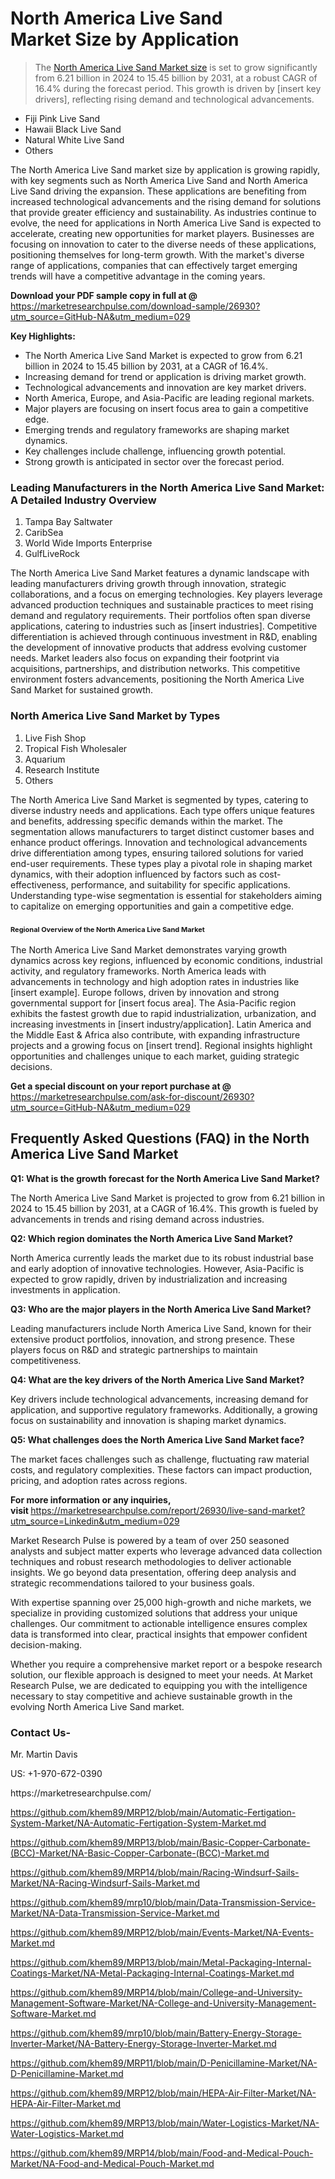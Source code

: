 <h1>North America Live Sand Market&nbsp;Size by Application</h1><blockquote><p>The <a href="https://marketresearchpulse.com/download-sample/26930?utm_source=GitHub-NA&amp;utm_medium=029">North America Live Sand Market size</a> is set to grow significantly from 6.21 billion in 2024 to 15.45 billion by 2031, at a robust CAGR of 16.4% during the forecast period. This growth is driven by [insert key drivers], reflecting rising demand and technological advancements.</p></blockquote><ul><li>Fiji Pink Live Sand<li> Hawaii Black Live Sand<li> Natural White Live Sand<li> Others</li></ul><p>The North America Live Sand market size by application is growing rapidly, with key segments such as North America Live Sand and North America Live Sand driving the expansion. These applications are benefiting from increased technological advancements and the rising demand for solutions that provide greater efficiency and sustainability. As industries continue to evolve, the need for applications in North America Live Sand is expected to accelerate, creating new opportunities for market players. Businesses are focusing on innovation to cater to the diverse needs of these applications, positioning themselves for long-term growth. With the market's diverse range of applications, companies that can effectively target emerging trends will have a competitive advantage in the coming years.</p><p><strong>Download your PDF sample copy in full at @ </strong><a href="https://marketresearchpulse.com/download-sample/26930?utm_source=GitHub-NA&amp;utm_medium=029">https://marketresearchpulse.com/download-sample/26930?utm_source=GitHub-NA&amp;utm_medium=029</a></p><p><strong>Key Highlights: </strong></p><ul><li>The North America Live Sand Market is expected to grow from 6.21 billion in 2024 to 15.45 billion by 2031, at a CAGR of 16.4%.</li><li>Increasing demand for trend or application is driving market growth.</li><li>Technological advancements and innovation are key market drivers.</li><li>North America, Europe, and Asia-Pacific are leading regional markets.</li><li>Major players are focusing on insert focus area to gain a competitive edge.</li><li>Emerging trends and regulatory frameworks are shaping market dynamics.</li><li>Key challenges include challenge, influencing growth potential.</li><li>Strong growth is anticipated in sector over the forecast period.</li></ul><h3>Leading Manufacturers in the North America Live Sand Market: A Detailed Industry Overview</h3><ol><li>Tampa Bay Saltwater</li><li>CaribSea</li><li>World Wide Imports Enterprise</li><li>GulfLiveRock</li></ol><div class="flex max-w-full flex-col flex-grow"><div class="min-h-8 text-message flex w-full flex-col items-end gap-2 whitespace-normal break-words [.text-message+&amp;]:mt-5" dir="auto" data-message-author-role="assistant" data-message-id="fd8432e4-4910-450d-b182-61b7bfb0a01f" data-message-model-slug="gpt-4o"><div class="flex w-full flex-col gap-1 empty:hidden first:pt-[3px]"><div class="markdown prose w-full break-words dark:prose-invert light"><p>The North America Live Sand Market features a dynamic landscape with leading manufacturers driving growth through innovation, strategic collaborations, and a focus on emerging technologies. Key players leverage advanced production techniques and sustainable practices to meet rising demand and regulatory requirements. Their portfolios often span diverse applications, catering to industries such as [insert industries]. Competitive differentiation is achieved through continuous investment in R&amp;D, enabling the development of innovative products that address evolving customer needs. Market leaders also focus on expanding their footprint via acquisitions, partnerships, and distribution networks. This competitive environment fosters advancements, positioning the North America Live Sand Market for sustained growth.</p></div></div></div></div><h3>North America Live Sand Market by Types</h3><ol><li>Live Fish Shop<li> Tropical Fish Wholesaler<li> Aquarium<li> Research Institute<li> Others</li></ol><div class="flex max-w-full flex-col flex-grow"><div class="min-h-8 text-message flex w-full flex-col items-end gap-2 whitespace-normal break-words [.text-message+&amp;]:mt-5" dir="auto" data-message-author-role="assistant" data-message-id="084470be-0bb7-4664-bddf-5156b4f41249" data-message-model-slug="gpt-4o-mini"><div class="flex w-full flex-col gap-1 empty:hidden first:pt-[3px]"><div class="markdown prose w-full break-words dark:prose-invert light"><p>The North America Live Sand Market is segmented by types, catering to diverse industry needs and applications. Each type offers unique features and benefits, addressing specific demands within the market. The segmentation allows manufacturers to target distinct customer bases and enhance product offerings. Innovation and technological advancements drive differentiation among types, ensuring tailored solutions for varied end-user requirements. These types play a pivotal role in shaping market dynamics, with their adoption influenced by factors such as cost-effectiveness, performance, and suitability for specific applications. Understanding type-wise segmentation is essential for stakeholders aiming to capitalize on emerging opportunities and gain a competitive edge.</p></div></div></div></div><h3><span style="font-size: 11px;">Regional Overview of the North America Live Sand Market</span></h3><div class="flex max-w-full flex-col flex-grow"><div class="min-h-8 text-message flex w-full flex-col items-end gap-2 whitespace-normal break-words [.text-message+&amp;]:mt-5" dir="auto" data-message-author-role="assistant" data-message-id="e9038762-ce64-4e30-91c9-9bd413514231" data-message-model-slug="gpt-4o-mini"><div class="flex w-full flex-col gap-1 empty:hidden first:pt-[3px]"><div class="markdown prose w-full break-words dark:prose-invert light"><p>The North America Live Sand Market demonstrates varying growth dynamics across key regions, influenced by economic conditions, industrial activity, and regulatory frameworks. North America leads with advancements in technology and high adoption rates in industries like [insert example]. Europe follows, driven by innovation and strong governmental support for [insert focus area]. The Asia-Pacific region exhibits the fastest growth due to rapid industrialization, urbanization, and increasing investments in [insert industry/application]. Latin America and the Middle East &amp; Africa also contribute, with expanding infrastructure projects and a growing focus on [insert trend]. Regional insights highlight opportunities and challenges unique to each market, guiding strategic decisions.</p></div></div></div></div><p><strong>Get a special discount on your report purchase at @ </strong><a href="https://marketresearchpulse.com/ask-for-discount/26930?utm_source=GitHub-NA&amp;utm_medium=029">https://marketresearchpulse.com/ask-for-discount/26930?utm_source=GitHub-NA&amp;utm_medium=029</a></p><h2>Frequently Asked Questions (FAQ) in the North America Live Sand Market</h2><p><strong>Q1: What is the growth forecast for the North America Live Sand Market?</strong></p><p>The North America Live Sand Market is projected to grow from 6.21 billion in 2024 to 15.45 billion by 2031, at a CAGR of 16.4%. This growth is fueled by advancements in trends and rising demand across industries.</p><p><strong>Q2: Which region dominates the North America Live Sand Market?</strong></p><p>North America currently leads the market due to its robust industrial base and early adoption of innovative technologies. However, Asia-Pacific is expected to grow rapidly, driven by industrialization and increasing investments in application.</p><p><strong>Q3: Who are the major players in the North America Live Sand Market?</strong></p><p>Leading manufacturers include North America Live Sand, known for their extensive product portfolios, innovation, and strong presence. These players focus on R&amp;D and strategic partnerships to maintain competitiveness.</p><p><strong>Q4: What are the key drivers of the North America Live Sand Market?</strong></p><p>Key drivers include technological advancements, increasing demand for application, and supportive regulatory frameworks. Additionally, a growing focus on sustainability and innovation is shaping market dynamics.</p><p><strong>Q5: What challenges does the North America Live Sand Market face?</strong></p><p>The market faces challenges such as challenge, fluctuating raw material costs, and regulatory complexities. These factors can impact production, pricing, and adoption rates across regions.</p><p><strong>For more information or any inquiries, visit&nbsp;</strong><a href="https://marketresearchpulse.com/report/26930/live-sand-market?utm_source=Linkedin&utm_medium=029">https://marketresearchpulse.com/report/26930/live-sand-market?utm_source=Linkedin&utm_medium=029</a></p><p>Market Research Pulse is powered by a team of over 250 seasoned analysts and subject matter experts who leverage advanced data collection techniques and robust research methodologies to deliver actionable insights. We go beyond data presentation, offering deep analysis and strategic recommendations tailored to your business goals.</p><p>With expertise spanning over 25,000 high-growth and niche markets, we specialize in providing customized solutions that address your unique challenges. Our commitment to actionable intelligence ensures complex data is transformed into clear, practical insights that empower confident decision-making.</p><p>Whether you require a comprehensive market report or a bespoke research solution, our flexible approach is designed to meet your needs. At Market Research Pulse, we are dedicated to equipping you with the intelligence necessary to stay competitive and achieve sustainable growth in the evolving North America Live Sand market.</p><h3><strong>Contact Us-</strong></h3><p>Mr. Martin Davis</p><p>US: +1-970-672-0390</p><p>https://marketresearchpulse.com/</p><p><a href="https://github.com/khem89/MRP12/blob/main/Automatic-Fertigation-System-Market/NA-Automatic-Fertigation-System-Market.md">https://github.com/khem89/MRP12/blob/main/Automatic-Fertigation-System-Market/NA-Automatic-Fertigation-System-Market.md</a></p><p><a href="https://github.com/khem89/MRP13/blob/main/Basic-Copper-Carbonate-(BCC)-Market/NA-Basic-Copper-Carbonate-(BCC)-Market.md">https://github.com/khem89/MRP13/blob/main/Basic-Copper-Carbonate-(BCC)-Market/NA-Basic-Copper-Carbonate-(BCC)-Market.md</a></p><p><a href="https://github.com/khem89/MRP14/blob/main/Racing-Windsurf-Sails-Market/NA-Racing-Windsurf-Sails-Market.md">https://github.com/khem89/MRP14/blob/main/Racing-Windsurf-Sails-Market/NA-Racing-Windsurf-Sails-Market.md</a></p><p><a href="https://github.com/khem89/mrp10/blob/main/Data-Transmission-Service-Market/NA-Data-Transmission-Service-Market.md">https://github.com/khem89/mrp10/blob/main/Data-Transmission-Service-Market/NA-Data-Transmission-Service-Market.md</a></p><p><a href="https://github.com/khem89/MRP12/blob/main/Events-Market/NA-Events-Market.md">https://github.com/khem89/MRP12/blob/main/Events-Market/NA-Events-Market.md</a></p><p><a href="https://github.com/khem89/MRP13/blob/main/Metal-Packaging-Internal-Coatings-Market/NA-Metal-Packaging-Internal-Coatings-Market.md">https://github.com/khem89/MRP13/blob/main/Metal-Packaging-Internal-Coatings-Market/NA-Metal-Packaging-Internal-Coatings-Market.md</a></p><p><a href="https://github.com/khem89/MRP14/blob/main/College-and-University-Management-Software-Market/NA-College-and-University-Management-Software-Market.md">https://github.com/khem89/MRP14/blob/main/College-and-University-Management-Software-Market/NA-College-and-University-Management-Software-Market.md</a></p><p><a href="https://github.com/khem89/mrp10/blob/main/Battery-Energy-Storage-Inverter-Market/NA-Battery-Energy-Storage-Inverter-Market.md">https://github.com/khem89/mrp10/blob/main/Battery-Energy-Storage-Inverter-Market/NA-Battery-Energy-Storage-Inverter-Market.md</a></p><p><a href="https://github.com/khem89/MRP11/blob/main/D-Penicillamine-Market/NA-D-Penicillamine-Market.md">https://github.com/khem89/MRP11/blob/main/D-Penicillamine-Market/NA-D-Penicillamine-Market.md</a></p><p><a href="https://github.com/khem89/MRP12/blob/main/HEPA-Air-Filter-Market/NA-HEPA-Air-Filter-Market.md">https://github.com/khem89/MRP12/blob/main/HEPA-Air-Filter-Market/NA-HEPA-Air-Filter-Market.md</a></p><p><a href="https://github.com/khem89/MRP13/blob/main/Water-Logistics-Market/NA-Water-Logistics-Market.md">https://github.com/khem89/MRP13/blob/main/Water-Logistics-Market/NA-Water-Logistics-Market.md</a></p><p><a href="https://github.com/khem89/MRP14/blob/main/Food-and-Medical-Pouch-Market/NA-Food-and-Medical-Pouch-Market.md">https://github.com/khem89/MRP14/blob/main/Food-and-Medical-Pouch-Market/NA-Food-and-Medical-Pouch-Market.md</a></p>

